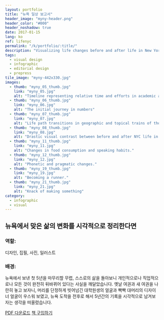 ```yaml
---
layout: portfolio
title: "뉴욕 일상 보고서"
header_image: "myny-header.png"
header_color: "#000"
header_noshadow: true
date: 2017-01-15
lang: ko
ref: lifenyc
permalink: "/k/portfolio/:title/"
description: "Visualizing life changes before and after life in New York"
tags:
  - visual design
  - infographic
  - editorial design
  - prepress
tile_image: "myny-442x330.jpg"
images:
  - thumb: "myny_05_thumb.jpg"
    link: "myny_05.jpg"
    alt: "Timeline representing relative time and efforts in academic and non-academic areas."
  - thumb: "myny_06_thumb.jpg"
    link: "myny_06.jpg"
    alt: "The initial journey in numbers"
  - thumb: "myny_07_thumb.jpg"
    link: "myny_07.jpg"
    alt: "Life path transitions in geographic and topical trains of thought. (<em>See what I did there?</em>)"
  - thumb: "myny_08_thumb.jpg"
    link: "myny_08.jpg"
    alt: "Drastic visual contrast between before and after NYC life in mundane aspects."
  - thumb: "myny_11_thumb.jpg"
    link: "myny_11.jpg"
    alt: "Changes in food consumption and speaking habits."
  - thumb: "myny_12_thumb.jpg"
    link: "myny_12.jpg"
    alt: "Phonetic and pragmatic changes."
  - thumb: "myny_19_thumb.jpg"
    link: "myny_19.jpg"
    alt: "Becoming a runner."
  - thumb: "myny_21_thumb.jpg"
    link: "myny_21.jpg"
    alt: "Knack of making something"
category:
  - infographic
  - visual
---
```

<section class="project-summary">
  <h1>뉴욕에서 맞은 삶의 변화를 시각적으로 정리한다면</h1>
  <section class="info">
    <h3>역할:</h3>
    <p>디자인, 집필, 사진, 일러스트</p>
  </section>
  <section class="info">
    <h3>배경:</h3>
    <p>뉴욕에서 보낸 첫 5년을 마무리할 무렵, 스스로의 삶을 돌아보니 개인적으로나 직업적으로나 모든 것이 완전히 뒤바뀌어 있다는 사실을 깨달았습니다. 옛날 여권과 새 여권을 나란히 놓고 보자니, 머리를 단정하게 빗어넘긴 대학원생의 얼굴과 빡빡 대머리의 디자이너 얼굴이 우스워 보였고, 뉴욕 도착을 전후로 해서 5년간의 기록을 시각적으로 남겨보자는 생각을 떠올렸습니다.
    </p>
  </section>
</section>

<div class="buttons">
  <span class="unselectable">
  <a href="#" title="Download PDF" target="_blank">PDF 다운로드</a></span>
  <span class="unselectable"><a href="http://www.blurb.com/b/2755937-my-life-in-nyc" title="Purchase the book" target="_blank">책 구입하기</a></span>
</div>
